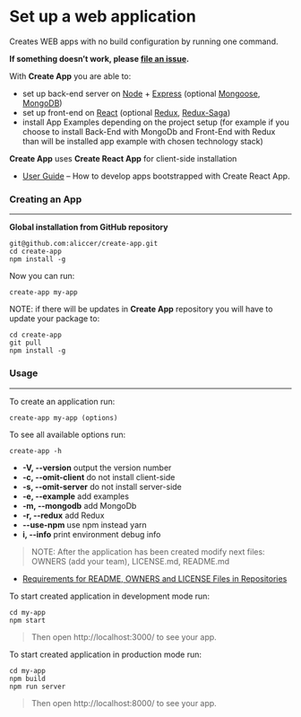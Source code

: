 # Set up a web application

Creates WEB apps with no build configuration by running one command.

**If something doesn’t work, please [file an issue](https://github.com/aliccer/create-app.git/issues).**

With **Create App** you are able to:
- set up back-end server on [Node](https://nodejs.org/en/) + [Express](http://expressjs.com/) (optional [Mongoose](https://mongoosejs.com), [MongoDB](https://www.mongodb.com/))
- set up front-end on [React](https://reactjs.org/) (optional [Redux](https://redux.js.org/), [Redux-Saga](https://redux-saga.js.org/))
- install App Examples depending on the project setup (for example if you choose to install  Back-End with MongoDb and  Front-End with Redux than will be installed app example with chosen technology stack)

**Create App** uses **Create React App** for client-side installation
- [User Guide](https://facebook.github.io/create-react-app/) – How to develop apps bootstrapped with Create React App.

### Creating an App
---
**Global installation from GitHub repository**
```
git@github.com:aliccer/create-app.git
cd create-app
npm install -g
```
Now you can run:
```
create-app my-app
```
NOTE: if there will be updates in **Create App** repository you will have to update your package to:
```
cd create-app
git pull
npm install -g
```

### Usage
---

To create an application run:
```
create-app my-app (options)
```
To see all available options run:
```
create-app -h
```
- **-V, --version** output the version number
- **-c, --omit-client** do not install client-side
- **-s, --omit-server** do not install server-side
- **-e, --example** add examples
- **-m, --mongodb** add MongoDb
- **-r, --redux** add Redux
- **--use-npm** use npm instead yarn
- **i, --info** print environment debug info

>NOTE: After the application has been created modify next files: OWNERS (add your team), LICENSE.md, README.md
- [Requirements for README, OWNERS and LICENSE Files in Repositories](https://bits.bazaarvoice.com/confluence/display/SEC/Requirements+for+README%2C+OWNERS+and+LICENSE+Files+in+Repositories)

To start created application in development mode run:
```
cd my-app
npm start
```
> Then open http://localhost:3000/ to see your app.

To start created application in production mode run:
```
cd my-app
npm build
npm run server
```
> Then open http://localhost:8000/ to see your app.
